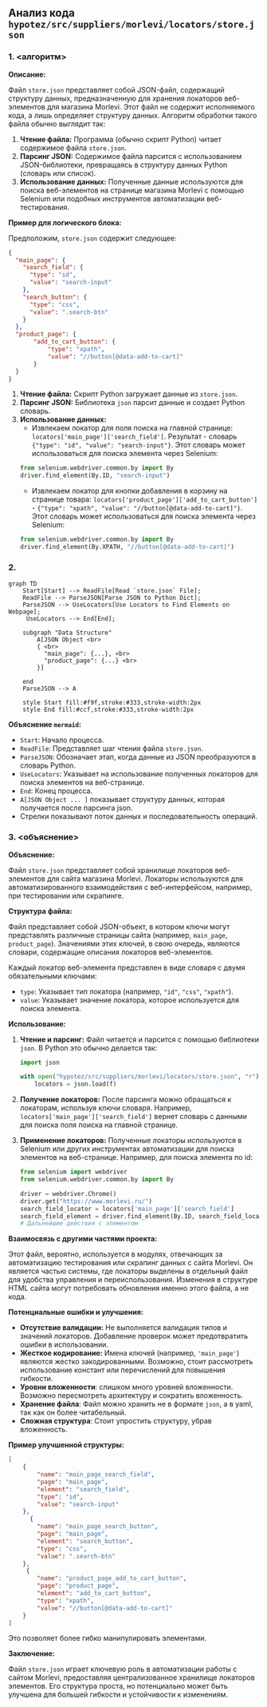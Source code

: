 ## Анализ кода `hypotez/src/suppliers/morlevi/locators/store.json`

### 1. <алгоритм>

**Описание:**

Файл `store.json` представляет собой JSON-файл, содержащий структуру данных, предназначенную для хранения локаторов веб-элементов для магазина Morlevi. Этот файл не содержит исполняемого кода, а лишь определяет структуру данных. Алгоритм обработки такого файла обычно выглядит так:

1.  **Чтение файла:** Программа (обычно скрипт Python) читает содержимое файла `store.json`.
2.  **Парсинг JSON:**  Содержимое файла парсится с использованием JSON-библиотеки, превращаясь в структуру данных Python (словарь или список).
3.  **Использование данных:**  Полученные данные используются для поиска веб-элементов на странице магазина Morlevi с помощью Selenium или подобных инструментов автоматизации веб-тестирования.

**Пример для логического блока:**

Предположим, `store.json` содержит следующее:

```json
{
  "main_page": {
    "search_field": {
      "type": "id",
      "value": "search-input"
    },
    "search_button": {
      "type": "css",
      "value": ".search-btn"
    }
  },
  "product_page": {
       "add_to_cart_button": {
           "type": "xpath",
           "value": "//button[@data-add-to-cart]"
       }
  }
}
```

1.  **Чтение файла:** Скрипт Python загружает данные из `store.json`.
2.  **Парсинг JSON:** Библиотека `json` парсит данные и создает Python словарь.
3.  **Использование данных:**
    *   Извлекаем локатор для поля поиска на главной странице: `locators['main_page']['search_field']`. Результат - словарь `{"type": "id", "value": "search-input"}`. Этот словарь может использоваться для поиска элемента через Selenium:
    ```python
    from selenium.webdriver.common.by import By
    driver.find_element(By.ID, "search-input")
    ```
    *   Извлекаем локатор для кнопки добавления в корзину на странице товара: `locators['product_page']['add_to_cart_button']` - `{"type": "xpath", "value": "//button[@data-add-to-cart]"}`. Этот словарь может использоваться для поиска элемента через Selenium:
    ```python
    from selenium.webdriver.common.by import By
    driver.find_element(By.XPATH, "//button[@data-add-to-cart]")
    ```

### 2. <mermaid>

```mermaid
graph TD
    Start[Start] --> ReadFile[Read `store.json` File];
    ReadFile --> ParseJSON[Parse JSON to Python Dict];
    ParseJSON --> UseLocators[Use Locators to Find Elements on Webpage];
     UseLocators --> End[End];
    
    subgraph "Data Structure"
        A[JSON Object <br>  
        { <br>
          "main_page": {...}, <br>
          "product_page": {...} <br>
        }]
        
    end
    ParseJSON --> A
    
    style Start fill:#f9f,stroke:#333,stroke-width:2px
    style End fill:#ccf,stroke:#333,stroke-width:2px
```

**Объяснение `mermaid`:**

*   `Start`: Начало процесса.
*   `ReadFile`: Представляет шаг чтения файла `store.json`.
*   `ParseJSON`:  Обозначает этап, когда данные из JSON преобразуются в словарь Python.
*   `UseLocators`: Указывает на использование полученных локаторов для поиска элементов на веб-странице.
*   `End`: Конец процесса.
*   `A[JSON Object ... ]` показывает структуру данных, которая получается после парсинга json.
*   Стрелки показывают поток данных и последовательность операций.

### 3. <объяснение>

**Объяснение:**

Файл `store.json` представляет собой хранилище локаторов веб-элементов для сайта магазина Morlevi. Локаторы используются для автоматизированного взаимодействия с веб-интерфейсом, например, при тестировании или скрапинге.

**Структура файла:**

Файл представляет собой JSON-объект, в котором ключи могут представлять различные страницы сайта (например, `main_page`, `product_page`). Значениями этих ключей, в свою очередь, являются словари, содержащие описания локаторов веб-элементов.

Каждый локатор веб-элемента представлен в виде словаря с двумя обязательными ключами:
*   `type`: Указывает тип локатора (например, `"id"`, `"css"`, `"xpath"`).
*   `value`:  Указывает значение локатора, которое используется для поиска элемента.

**Использование:**

1.  **Чтение и парсинг:** Файл читается и парсится с помощью библиотеки `json`. В Python это обычно делается так:

    ```python
    import json

    with open("hypotez/src/suppliers/morlevi/locators/store.json", "r") as f:
        locators = json.load(f)
    ```
2.  **Получение локаторов:** После парсинга можно обращаться к локаторам, используя ключи словаря. Например, `locators['main_page']['search_field']` вернет словарь с данными для поиска поля поиска на главной странице.
3.  **Применение локаторов:** Полученные локаторы используются в Selenium или других инструментах автоматизации для поиска элементов на веб-странице. Например, для поиска элемента по id:

    ```python
    from selenium import webdriver
    from selenium.webdriver.common.by import By

    driver = webdriver.Chrome()
    driver.get("https://www.morlevi.ru/")
    search_field_locator = locators['main_page']['search_field']
    search_field_element = driver.find_element(By.ID, search_field_locator["value"])
    # Дальнейшие действия с элементом
    ```

**Взаимосвязь с другими частями проекта:**

Этот файл, вероятно, используется в модулях, отвечающих за автоматизацию тестирования или скрапинг данных с сайта Morlevi. Он является частью системы, где локаторы выделены в отдельный файл для удобства управления и переиспользования. Изменения в структуре HTML сайта могут потребовать обновления именно этого файла, а не кода.

**Потенциальные ошибки и улучшения:**

*   **Отсутствие валидации:** Не выполняется валидация типов и значений локаторов. Добавление проверок может предотвратить ошибки в использовании.
*   **Жесткое кодирование:**  Имена ключей (например, `'main_page'`) являются жестко закодированными. Возможно, стоит рассмотреть использование констант или перечислений для повышения гибкости.
*   **Уровни вложенности**: слишком много уровней вложенности. Возможно пересмотреть архитектуру и сократить вложенность.
*   **Хранение файла**: Файл можно хранить не в формате `json`, а в yaml, так как он более читабельный.
*   **Сложная структура**: Стоит упростить структуру, убрав вложенность.

**Пример улучшенной структуры:**

```json
[
    {
        "name": "main_page_search_field",
        "page": "main_page",
        "element": "search_field",
        "type": "id",
        "value": "search-input"
    },
      {
        "name": "main_page_search_button",
        "page": "main_page",
        "element": "search_button",
        "type": "css",
        "value": ".search-btn"
    },
     {
        "name": "product_page_add_to_cart_button",
        "page": "product_page",
        "element": "add_to_cart_button",
        "type": "xpath",
        "value": "//button[@data-add-to-cart]"
    }
]

```
Это позволяет более гибко манипулировать элементами.

**Заключение:**

Файл `store.json` играет ключевую роль в автоматизации работы с сайтом Morlevi, предоставляя централизованное хранилище локаторов элементов. Его структура проста, но потенциально может быть улучшена для большей гибкости и устойчивости к изменениям.